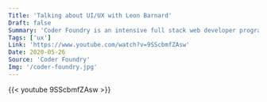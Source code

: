 ```yaml
---
Title: 'Talking about UI/UX with Leon Barnard'
Draft: false
Summary: 'Coder Foundry is an intensive full stack web developer program. Their YouTube channel provides advice to aspiring software developers on how to break into the industry.'
Tags: ['ux']
Link: 'https://www.youtube.com/watch?v=9SScbmfZAsw'
Date: 2020-05-26
Source: 'Coder Foundry'
Img: '/coder-foundry.jpg'
---
```


{{< youtube 9SScbmfZAsw >}}

